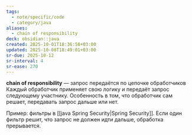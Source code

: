 ```yaml
---
tags:
  - note/specific/code
  - category/java
aliases:
  - chain of responsibility
deck: obsidian::java
created: 2025-10-01T18:36:58+03:00
updated: 2025-10-08T18:49:01+03:00
sr-due: 2025-10-12
sr-interval: 4
sr-ease: 270
---
```


**chain of responsibility**
—
запрос передаётся по цепочке обработчиков Каждый обработчик применяет свою логику и передаёт запрос следующему участнику. Особенность в том, что обработчик сам решает, передавать запрос дальше или нет.

Пример: фильтры в [[java Spring Security|Spring Security]]. Если один фильтр решит, что запрос не должен идти дальше, обработка прерывается.
